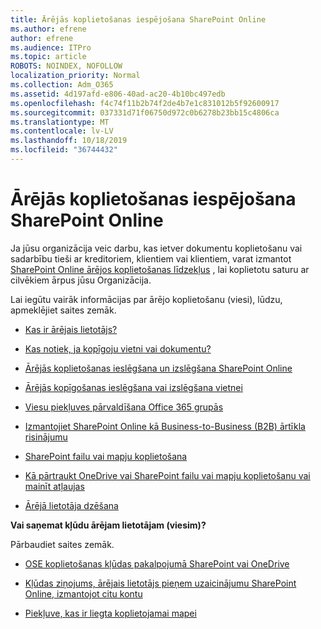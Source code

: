 ```yaml
---
title: Ārējās koplietošanas iespējošana SharePoint Online
ms.author: efrene
author: efrene
ms.audience: ITPro
ms.topic: article
ROBOTS: NOINDEX, NOFOLLOW
localization_priority: Normal
ms.collection: Adm_O365
ms.assetid: 4d197afd-e806-40ad-ac20-4b10bc497edb
ms.openlocfilehash: f4c74f11b2b74f2de4b7e1c831012b5f92600917
ms.sourcegitcommit: 037331d71f06750d972c0b6278b23bb15c4806ca
ms.translationtype: MT
ms.contentlocale: lv-LV
ms.lasthandoff: 10/18/2019
ms.locfileid: "36744432"
---
```

# <a name="enable-external-sharing-in-sharepoint-online"></a>Ārējās koplietošanas iespējošana SharePoint Online

Ja jūsu organizācija veic darbu, kas ietver dokumentu koplietošanu vai sadarbību tieši ar kreditoriem, klientiem vai klientiem, varat izmantot [SharePoint Online ārējos koplietošanas līdzekļus](https://docs.microsoft.com/sharepoint/external-sharing-overview) , lai koplietotu saturu ar cilvēkiem ārpus jūsu Organizācija.

Lai iegūtu vairāk informācijas par ārējo koplietošanu (viesi), lūdzu, apmeklējiet saites zemāk.

- [Kas ir ārējais lietotājs?](https://docs.microsoft.com/sharepoint/external-sharing-overview#what-is-an-external-user)

- [Kas notiek, ja kopīgoju vietni vai dokumentu?](https://docs.microsoft.com/sharepoint/external-sharing-overview#what-happens-when-i-share-a-site-or-document)

- [Ārējās koplietošanas ieslēgšana un izslēgšana SharePoint Online](https://docs.microsoft.com/sharepoint/turn-external-sharing-on-or-off)

- [Ārējās kopīgošanas ieslēgšana vai izslēgšana vietnei](https://docs.microsoft.com/sharepoint/change-external-sharing-site)

- [Viesu piekļuves pārvaldīšana Office 365 grupās](https://docs.microsoft.com/office365/admin/create-groups/manage-guest-access-in-groups?view=o365-worldwide)

- [Izmantojiet SharePoint Online kā Business-to-Business (B2B) ārtīkla risinājumu](https://docs.microsoft.com/sharepoint/create-b2b-extranet)

- [SharePoint failu vai mapju koplietošana](https://support.office.com/article/share-sharepoint-files-or-folders-1fe37332-0f9a-4719-970e-d2578da4941c)

- [Kā pārtraukt OneDrive vai SharePoint failu vai mapju koplietošanu vai mainīt atļaujas](https://support.office.com/article/stop-sharing-onedrive-or-sharepoint-files-or-folders-or-change-permissions-0a36470f-d7fe-40a0-bd74-0ac6c1e13323)

- [Ārējā lietotāja dzēšana](https://docs.microsoft.com/sharepoint/remove-users#delete-a-guest-from-the-microsoft-365-admin-center)

**Vai saņemat kļūdu ārējam lietotājam (viesim)?**

Pārbaudiet saites zemāk. 

- [OSE koplietošanas kļūdas pakalpojumā SharePoint vai OneDrive](https://docs.microsoft.com/sharepoint/sharepoint-onedrive-error-message)

- [Kļūdas ziņojums, ārējais lietotājs pieņem uzaicinājumu SharePoint Online, izmantojot citu kontu](https://docs.microsoft.com/sharepoint/support/sharing-and-permissions/error-when-external-user-accepts-an-invitation-by-using-another-account)

- [Piekļuve, kas ir liegta koplietojamai mapei](https://docs.microsoft.com/sharepoint/support/sharing-and-permissions/cannot-access-shared-folder)
